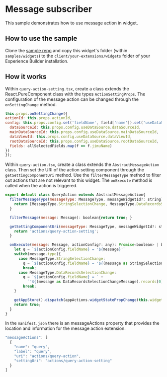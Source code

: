 # Message subscriber

This sample demonstrates how to use message action in widget.

## How to use the sample
Clone the [sample repo](https://github.com/esri/arcgis-experience-builder-sdk-resources) and copy this widget's folder (within `samples/widgets`) to the `client/your-extensions/widgets` folder of your Experience Builder installation.

## How it works
  Within `query-action-setting.tsx`, create a class extends the React.PureComponent class with the types `ActionSettingProps`.
  The configuration of the message action can be changed through the `onSettingChange` method.

  ```javascript
this.props.onSettingChange({
  actionId: this.props.actionId,
  config: this.props.config.set('fieldName', field['name']).set('useDataSource',{
    dataSourceId: this.props.config.useDataSource.dataSourceId,
    mainDataSourceId: this.props.config.useDataSource.mainDataSourceId,
    dataViewId: this.props.config.useDataSource.dataViewId,
    rootDataSourceId: this.props.config.useDataSource.rootDataSourceId,
    fields: allSelectedFields.map(f => f.jimuName)
  })
});

```

Within `query-action.tsx`, create a class extends the `AbstractMessageAction` class. Then set the URI of the action setting component through the `getSettingComponentUri` method. Use the `filterMessageType` method to filter out actions that are not relevant to this widget. The `onExecute` method is called when the action is triggered.
```javascript
export default class QueryAction extends AbstractMessageAction{
  filterMessageType(messageType: MessageType, messageWidgetId?: string): boolean{
    return [MessageType.StringSelectionChange, MessageType.DataRecordsSelectionChange].indexOf(messageType) > -1;
  }

  filterMessage(message: Message): boolean{return true; }

  getSettingComponentUri(messageType: MessageType, messageWidgetId?: string): string {
    return 'actions/query-action-setting';
  }

  onExecute(message: Message, actionConfig?: any): Promise<boolean> | boolean{
    let q = `${actionConfig.fieldName} = '${message}'`
    switch(message.type){
      case MessageType.StringSelectionChange:
        q = `${actionConfig.fieldName} = '${(message as StringSelectionChangeMessage).str}'`
        break;
      case MessageType.DataRecordsSelectionChange:
        q = `${actionConfig.fieldName} = ` +
          `'${(message as DataRecordsSelectionChangeMessage).records[0].getFieldValue(actionConfig.fieldName)}'`
        break;
    }

    getAppStore().dispatch(appActions.widgetStatePropChange(this.widgetId, 'queryString', q));
    return true;
  }
}

```

In the `manifest.json` there is an messageActions property that provides the location and information for the message action extension.
```javascript
"messageActions": [
  {
    "name": "query",
    "label": "query",
    "uri": "actions/query-action",
    "settingUri": "actions/query-action-setting"
  }
]
```